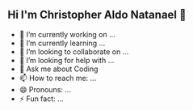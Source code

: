 ## Hi I'm Christopher Aldo Natanael 👋


- 🔭 I’m currently working on ...
- 🌱 I’m currently learning ...
- 👯 I’m looking to collaborate on ...
- 🤔 I’m looking for help with ...
- 💬 Ask me about Coding
- 📫 How to reach me: ...
- 😄 Pronouns: ...
- ⚡ Fun fact: ...

